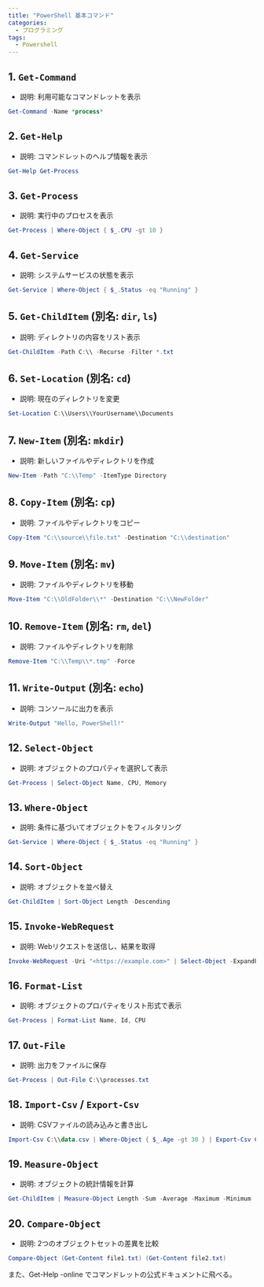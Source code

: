 ```yaml
---
title: "PowerShell 基本コマンド"
categories:
  - プログラミング
tags:
  - Powershell
---
```

## 1. `Get-Command`

- 説明: 利用可能なコマンドレットを表示

```powershell
Get-Command -Name *process*
```

## 2. `Get-Help`

- 説明: コマンドレットのヘルプ情報を表示

```powershell
Get-Help Get-Process
```

## 3. `Get-Process`

- 説明: 実行中のプロセスを表示

```powershell
Get-Process | Where-Object { $_.CPU -gt 10 }
```

## 4. `Get-Service`

- 説明: システムサービスの状態を表示

```powershell
Get-Service | Where-Object { $_.Status -eq "Running" }
```

## 5. `Get-ChildItem` (別名: `dir`, `ls`)

- 説明: ディレクトリの内容をリスト表示

```powershell
Get-ChildItem -Path C:\\ -Recurse -Filter *.txt
```

## 6. `Set-Location` (別名: `cd`)

- 説明: 現在のディレクトリを変更

```powershell
Set-Location C:\\Users\\YourUsername\\Documents
```

## 7. `New-Item` (別名: `mkdir`)

- 説明: 新しいファイルやディレクトリを作成

```powershell
New-Item -Path "C:\\Temp" -ItemType Directory
```

## 8. `Copy-Item` (別名: `cp`)

- 説明: ファイルやディレクトリをコピー

```powershell
Copy-Item "C:\\source\\file.txt" -Destination "C:\\destination"
```

## 9. `Move-Item` (別名: `mv`)

- 説明: ファイルやディレクトリを移動

```powershell
Move-Item "C:\\OldFolder\\*" -Destination "C:\\NewFolder"
```

## 10. `Remove-Item` (別名: `rm`, `del`)

- 説明: ファイルやディレクトリを削除

```powershell
Remove-Item "C:\\Temp\\*.tmp" -Force
```

## 11. `Write-Output` (別名: `echo`)

- 説明: コンソールに出力を表示

```powershell
Write-Output "Hello, PowerShell!"
```

## 12. `Select-Object`

- 説明: オブジェクトのプロパティを選択して表示

```powershell
Get-Process | Select-Object Name, CPU, Memory
```

## 13. `Where-Object`

- 説明: 条件に基づいてオブジェクトをフィルタリング

```powershell
Get-Service | Where-Object { $_.Status -eq "Running" }
```

## 14. `Sort-Object`

- 説明: オブジェクトを並べ替え

```powershell
Get-ChildItem | Sort-Object Length -Descending
```

## 15. `Invoke-WebRequest`

- 説明: Webリクエストを送信し、結果を取得

```powershell
Invoke-WebRequest -Uri "<https://example.com>" | Select-Object -ExpandProperty Content
```

## 16. `Format-List`

- 説明: オブジェクトのプロパティをリスト形式で表示

```powershell
Get-Process | Format-List Name, Id, CPU
```

## 17. `Out-File`

- 説明: 出力をファイルに保存

```powershell
Get-Process | Out-File C:\\processes.txt
```

## 18. `Import-Csv` / `Export-Csv`

- 説明: CSVファイルの読み込みと書き出し

```powershell
Import-Csv C:\\data.csv | Where-Object { $_.Age -gt 30 } | Export-Csv C:\\filtered_data.csv
```

## 19. `Measure-Object`

- 説明: オブジェクトの統計情報を計算

```powershell
Get-ChildItem | Measure-Object Length -Sum -Average -Maximum -Minimum
```

## 20. `Compare-Object`

- 説明: 2つのオブジェクトセットの差異を比較

```powershell
Compare-Object (Get-Content file1.txt) (Get-Content file2.txt)
```

また、Get-Help -online でコマンドレットの公式ドキュメントに飛べる。

